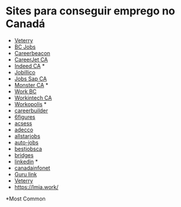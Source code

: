 # Sites para conseguir emprego no Canadá

- [Veterry](https://www.vettery.com/)
- [BC Jobs](https://www.bcjobs.ca)
- [Careerbeacon](https://www.careerbeacon.com)
- [CareerJet CA](https://www.careerjet.ca)
- [Indeed CA](https://www.indeed.ca) \*
- [Jobillico](https://www.jobillico.com)
- [Jobs Sap CA](https://jobs.sap.com)
- [Monster CA](https://www.monster.ca) \*
- [Work BC](https://www.workbc.ca)
- [Workintech CA](https://www.workintech.ca)
- [Workopolis](https://www.workopolis.com) \*
- [careerbuilder](https://www.careerbuilder.ca)
- [6figures](https://www.6figures.com)
- [acsess](https://www.acsess.org)
- [adecco](https://www.adecco.ca)
- [allstarjobs](https://www.allstarjobs.ca)
- [auto-jobs](https://www.auto-jobs.ca)
- [bestjobsca](https://www.bestjobsca.com)
- [bridges](https://www.bridges.com)
- [linkedin](https://www.ca.linkedin.com) \*
- [canadainfonet](https://www.canadainfonet.org)
- [Guru link](www.gurulink.ca)
- [Veterry](https://www.vettery.com/)
- <https://lmia.work/>

<!-- 
Quem quiser transformar esse sites em links, fique a vontade, só peço atenção para colocar os de feira de emprego no arquivo 'feira-empregos'. Obrigado!
www.canadajobs.com
www.canadiancareers.com
www.canadianjobs.com
www.careego.com
www.careeraim.com
www.careerbeacon.com
www.careeredge.ca
www.careerjet.ca
www.careerkey.com
www.charityvillage.com
www.cisystems.com
www.contactpoint.ca
www.cooljobscanada.com
www.coreservicesinc.com
www.dice.com
www.directjobs.ca
www.educationcanada.com
www.eluta.ca
www.fepsearchgroup.com
www.freshgigs.ca
www.geographyjobs.ca
www.glassdoor.ca
www.headhuntersdirectory.com
www.helpunlimited.ca
www.higherbracket.ca
www.hirecanada.ca
www.hireimmigrants.ca
www.hodes.com
www.hrinfodesk.com
www.hunt.ca
www.ianmartin.com
www.ictc-ctic.ca
www.indeed.ca
www.inteqna.com
www.jobbank.gc.ca
www.jobforum.ca
www.jobpostcanada.com
www.jobpostings.ca
www.jobs-emplois.gc.ca
www.jobs-open.ca
www.jobs.ca
www.jobs.itworldcanada.com
www.jobshark.com
www.jobsog.com
www.jobspress.com
www.JustTechJobs.com
www.kellyservices.ca
www.mechanicshub.com
www.mediajobsearchcanada.com
www.monster.ca
www.neuvoo.ca
www.prosearchnetworkgroup.com
www.qsic.org
www.quantum.ca
www.randstad.ca
www.resumark.com
www.salesforcesearch.com
www.simplyhired.ca
www.sisystems.com
www.studentsinbusiness.ca
www.talentegg.ca
www.TechCareers.com
www.theladders.com
www.vtrac.com
www.westforcecanada.com
www.workopolis.ca
www.workopolis.com
www.wowjobs.ca
www.youhaveaproject.com
www.youth.gc.ca
 -->

\*Most Common
